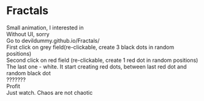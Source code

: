 # Fractals
Small animation, I interested in<br>
Without UI, sorry<br>
Go to devildummy.github.io/Fractals/<br>
First click on grey field(re-clickable, create 3 black dots in random positions)<br>
Second click on red field (re-clickable, create 1 red dot in random positions)<br>
The last one - white. It start creating red dots, between last red dot and random black dot<br>
???????<br>
Profit<br>
Just watch. Chaos are not chaotic
